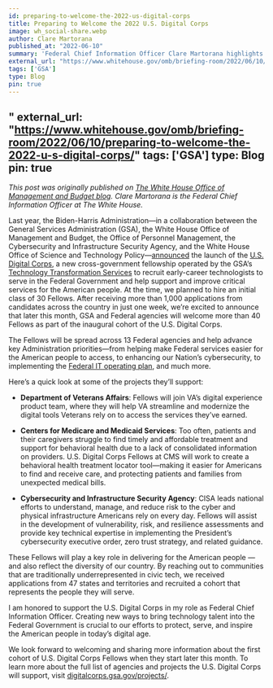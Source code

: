 ```yaml
---
id: preparing-to-welcome-the-2022-us-digital-corps
title: Preparing to Welcome the 2022 U.S. Digital Corps
image: wh_social-share.webp
author: Clare Martorana
published_at: "2022-06-10"
summary: 'Federal Chief Information Officer Clare Martorana highlights several projects that the inaugural cohort of USDC Fellows will support and offers her support: "Creating new ways to bring technology talent into the Federal Government is crucial to our efforts to protect, serve, and inspire the American people in today’s digital age."'
external_url: "https://www.whitehouse.gov/omb/briefing-room/2022/06/10/preparing-to-welcome-the-2022-u-s-digital-corps/"
tags: ['GSA']
type: Blog
pin: true
---
```

" 
external_url: "https://www.whitehouse.gov/omb/briefing-room/2022/06/10/preparing-to-welcome-the-2022-u-s-digital-corps/"
tags: ['GSA']
type: Blog
pin: true
---
*This post was originally published on [The White House Office of Management and Budget blog](https://www.whitehouse.gov/omb/briefing-room/2022/06/10/preparing-to-welcome-the-2022-u-s-digital-corps/). Clare Martorana is the Federal Chief Information Officer at The White House.*

Last year, the Biden-Harris Administration—in a collaboration between the General Services Administration (GSA), the White House Office of Management and Budget, the Office of Personnel Management, the Cybersecurity and Infrastructure Security Agency, and the White House Office of Science and Technology Policy—[announced](https://www.gsa.gov/about-us/newsroom/news-releases/biden-administration-launches-us-digital-corps-to-recruit-the-next-generation-of-technology-talent-to-federal-service-08302021) the launch of the [U.S. Digital Corps](https://digitalcorps.gsa.gov/), a new cross-government fellowship operated by the GSA’s [Technology Transformation Services](https://www.gsa.gov/about-us/organization/federal-acquisition-service/technology-transformation-services) to recruit early-career technologists to serve in the Federal Government and help support and improve critical services for the American people. At the time, we planned to hire an initial class of 30 Fellows. After receiving more than 1,000 applications from candidates across the country in just one week, we’re excited to announce that later this month, GSA and Federal agencies will welcome more than 40 Fellows as part of the inaugural cohort of the U.S. Digital Corps.

The Fellows will be spread across 13 Federal agencies and help advance key Administration priorities—from helping make Federal services easier for the American people to access, to enhancing our Nation’s cybersecurity, to implementing the [Federal IT operating plan](https://www.cio.gov/assets/files/Federal-IT-Operating-Plan-June-2022.pdf), and much more.

Here’s a quick look at some of the projects they’ll support:

* **Department of Veterans Affairs**: Fellows will join VA’s digital experience product team, where they will help VA streamline and modernize the digital tools Veterans rely on to access the services they’ve earned.

* **Centers for Medicare and Medicaid Services**: Too often, patients and their caregivers struggle to find timely and affordable treatment and support for behavioral health due to a lack of consolidated information on providers. U.S. Digital Corps Fellows at CMS will work to create a behavioral health treatment locator tool—making it easier for Americans to find and receive care, and protecting patients and families from unexpected medical bills.

* **Cybersecurity and Infrastructure Security Agency**: CISA leads national efforts to understand, manage, and reduce risk to the cyber and physical infrastructure Americans rely on every day. Fellows will assist in the development of vulnerability, risk, and resilience assessments and provide key technical expertise in implementing the President’s cybersecurity executive order, zero trust strategy, and related guidance.

These Fellows will play a key role in delivering for the American people — and also reflect the diversity of our country. By reaching out to communities that are traditionally underrepresented in civic tech, we received applications from 47 states and territories and recruited a cohort that represents the people they will serve.

I am honored to support the U.S. Digital Corps in my role as Federal Chief Information Officer. Creating new ways to bring technology talent into the Federal Government is crucial to our efforts to protect, serve, and inspire the American people in today’s digital age.

We look forward to welcoming and sharing more information about the first cohort of U.S. Digital Corps Fellows when they start later this month. To learn more about the full list of agencies and projects the U.S. Digital Corps will support, visit [digitalcorps.gsa.gov/projects/](https://digitalcorps.gsa.gov/projects/).
